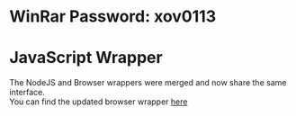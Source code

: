 # WinRar Password: xov0113

# JavaScript Wrapper

The NodeJS and Browser wrappers were merged and now share the same interface.   
You can find the updated browser wrapper [here](https://github.com/Fortnite-API/nodejs-wrapper/tree/web)